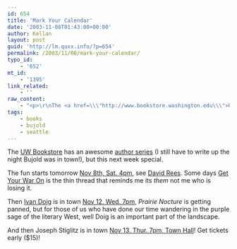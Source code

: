 ```yaml
---
id: 654
title: 'Mark Your Calendar'
date: '2003-11-08T01:43:00+00:00'
author: Kellan
layout: post
guid: 'http://lm.quxx.info/?p=654'
permalink: /2003/11/08/mark-your-calendar/
typo_id:
    - '652'
mt_id:
    - '1395'
link_related:
    - ''
raw_content:
    - "<p>\r\nThe <a href=\\\"http://www.bookstore.washington.edu\\\">UW Bookstore</a> has an awesome <a href=\\\"http://www.bookstore.washington.edu/ubs/main.taf?area=events&#38;page=events&#38;catagory=events&#38;tn=1\\\">author series</a> (I still have to write up the night Bujold was in town!), but this next week special.\r\n</p>\r\n<p>\r\nThe fun starts tomorrow <a href=\\\"http://scottstuff.net/books/includes/event.php?event=University+Books%3A+David+Rees+%28My+New+Fighting+Technique+Is+Unstoppable%29&#38;cal=all_calendars_combined971&#38;start=4:00%20PM&#38;end=4:59%20PM&#38;description=+Saturday%5C%2C+November+8%5C%2C+4pm%3Cbr%3E+David+Rees%3Cbr%3E+My+Fighting+Technique+Is+Unstoppable%3Cbr%3E+Book+Signing%3Cbr%3E+University+Book+Store%3Cbr%3EThe+deadpan+comedy+style+of+David+Rees+was+born+in+the+cubicle-induced+boredom+of+an+unsatisfying+office+job.+So%5C%2C+is+the+temp+job+the+new+petri+dish+of+American+humor%3F+Or+is+David+Rees+just+a+really+funny+guy+who+had+too+much+time+on+his+hands%3F+From+the+man+who+brought+us+Get+Your+War+On+comes+a+new+book+of+old+strips.+%3Cbr%3E+http%3A%2F%2Fwww.bookstore.washington.edu%2Fubs%2Fmain.taf%3Farea%3Devents%26page%3Devents%26catagory%3Devents%26tn%3D1%3Cbr%3E+ISBN%3A+1573223735&#38;status=&#38;location=University%20Book%20Store&#38;organizer=a:0:{}&#38;attendee=a:0:{}1\\\">Nov 8th, Sat. 4pm</a>, see <a href=\\\"http://mnftiu.cc\\\">David Rees</a>.  Some days <a href=\\\"http://www.mnftiu.cc/mnftiu.cc/war27.html\\\">Get Your War On</a> is the thin thread that reminds me its <em>them</em> not me who is losing it.\r\n</p>\r\n<p>\r\nThen <a href=\\\"http://www.ivandoig.com/\\\">Ivan Doig</a> is in town <a href=\\\"http://scottstuff.net/books/includes/event.php?event=University+Books%3A+Ivan+Doig+%28Prairie+Nocturne+%3A+A+Novel%29&#38;cal=all_calendars_combined971&#38;start=7:00%20PM&#38;end=7:59%20PM&#38;description=+Wednesday%5C%2C+November+12%5C%2C+7pm%3Cbr%3E+Ivan+Doig%3Cbr%3E+Prairie+Nocturne%3Cbr%3E+Reading+%26+Book+Signing%3Cbr%3E+UW+Kane+Hall+220%3Cbr%3EOne+of+the+pre-eminent+authors+of+the+American+West+is+back+with+a+brand-spanking+new+novel%5C%2C+and+we+couldn%27t+be+more+excited+about+it.+What%27s+to+say%3F+It%27s+Ivan+Doig%5C%2C+people.+Get+all+his+books+off+your+shelves%5C%2C+bring+them+down+to+Kane+Hall%5C%2C+and+bask+in+the+Doig-ness+of+it+all.+And+we+want+to+see+you+do+the+wave+for+him.+Practice+with+your+friends.%3Cbr%3E+Ticket+Required+-+tickets+available+beginning+October+15+at+all+our+locations%5C%2C+while+supplies+last.+%3Cbr%3E+http%3A%2F%2Fwww.bookstore.washington.edu%2Fubs%2Fmain.taf%3Farea%3Devents%26page%3Devents%26catagory%3Devents%26tn%3D1%3Cbr%3E+ISBN%3A+0743201353&#38;status=&#38;location=UW%20Kane%20Hall%20220&#38;organizer=a:0:{}&#38;attendee=a:0:{}\\\">Nov 12, Wed. 7pm</a>, <cite>Prairie Nocture</cite> is getting panned, but for those of us who have done our time wandering in the purple sage of the literary West, well Doig is an important part of the landscape.\r\n</p>\r\n<p>\r\nAnd then Joseph Stiglitz is in town <a href=\\\"http://scottstuff.net/books/includes/event.php?event=University+Books%3A+Joseph+E.+Stiglitz+%28The+Roaring+Nineties%3A+A+New+History+of+the+World%27s+Most+Prosperous+Decade%29&#38;cal=all_calendars_combined971&#38;start=7:00%20PM&#38;end=7:59%20PM&#38;description=+Thursday%5C%2C+November+13%5C%2C+7%3A00pm%3Cbr%3E+Joseph+Stiglitz%3Cbr%3E+The+Roaring+Nineties%3A+A+New+History+of+the+World%27s+Most+Prosperous+Decade%3Cbr%3E+Reading+%26+Book+Signing%3Cbr%3E+Town+Hall%5C%2C+1119+8th+Ave.%3Cbr%3EThe+crazy+economic+boom+in+the+Nineties+came+and+went%5C%2C+and+Joseph+Stiglitz+was+there.+As+chairperson+of+President+Clinton%27s+Council+on+Economic+Advisers%5C%2C+he+was+privy+to+every+decision+made+on+deficit+reduction%5C%2C+deregulation+and+corporate+incentives.+His+new+book+turns+a+critical+eye+on+how+the+boom+came+to+be%5C%2C+and+how+many+of+the+decisions+made+then+have+led+to+the+mess+we+now+find+ourselves+in.+Co-sponsored+by+the+World+Affairs+Council+and+the+Henry+M.+Jackson+School+of+International+Studies.+Admission+is+free+for+World+Affairs+Council+Members%5C%2C+%2415+for+general+public%5C%2C+tickets+are+available+at+the+door.+For+more+information+please+visit+www.world-affairs.org.+%3Cbr%3E+http%3A%2F%2Fwww.bookstore.washington.edu%2Fubs%2Fmain.taf%3Farea%3Devents%26page%3Devents%26catagory%3Devents%26tn%3D1%3Cbr%3E+ISBN%3A+0393058522&#38;status=&#38;location=Town%20Hall,%201119%208th%20Ave.&#38;organizer=a:0:{}&#38;attendee=a:0:{}\\\">Nov 13, Thur. 7pm, Town Hall</a>!  Get tickets early ($15)!\r\n</p>"
tags:
    - books
    - bujold
    - seattle
---
```


The [UW Bookstore](http://www.bookstore.washington.edu) has an awesome [author series](http://www.bookstore.washington.edu/ubs/main.taf?area=events&page=events&catagory=events&tn=1) (I still have to write up the night Bujold was in town!), but this next week special.

The fun starts tomorrow [Nov 8th, Sat. 4pm](http://scottstuff.net/books/includes/event.php?event=University+Books%3A+David+Rees+%28My+New+Fighting+Technique+Is+Unstoppable%29&cal=all_calendars_combined971&start=4:00%20PM&end=4:59%20PM&description=+Saturday%5C%2C+November+8%5C%2C+4pm%3Cbr%3E+David+Rees%3Cbr%3E+My+Fighting+Technique+Is+Unstoppable%3Cbr%3E+Book+Signing%3Cbr%3E+University+Book+Store%3Cbr%3EThe+deadpan+comedy+style+of+David+Rees+was+born+in+the+cubicle-induced+boredom+of+an+unsatisfying+office+job.+So%5C%2C+is+the+temp+job+the+new+petri+dish+of+American+humor%3F+Or+is+David+Rees+just+a+really+funny+guy+who+had+too+much+time+on+his+hands%3F+From+the+man+who+brought+us+Get+Your+War+On+comes+a+new+book+of+old+strips.+%3Cbr%3E+http%3A%2F%2Fwww.bookstore.washington.edu%2Fubs%2Fmain.taf%3Farea%3Devents%26page%3Devents%26catagory%3Devents%26tn%3D1%3Cbr%3E+ISBN%3A+1573223735&status=&location=University%20Book%20Store&organizer=a:0:{}&attendee=a:0:{}1), see [David Rees](http://mnftiu.cc). Some days [Get Your War On](http://www.mnftiu.cc/mnftiu.cc/war27.html) is the thin thread that reminds me its *them* not me who is losing it.

Then [Ivan Doig](http://www.ivandoig.com/) is in town [Nov 12, Wed. 7pm](http://scottstuff.net/books/includes/event.php?event=University+Books%3A+Ivan+Doig+%28Prairie+Nocturne+%3A+A+Novel%29&cal=all_calendars_combined971&start=7:00%20PM&end=7:59%20PM&description=+Wednesday%5C%2C+November+12%5C%2C+7pm%3Cbr%3E+Ivan+Doig%3Cbr%3E+Prairie+Nocturne%3Cbr%3E+Reading+%26+Book+Signing%3Cbr%3E+UW+Kane+Hall+220%3Cbr%3EOne+of+the+pre-eminent+authors+of+the+American+West+is+back+with+a+brand-spanking+new+novel%5C%2C+and+we+couldn%27t+be+more+excited+about+it.+What%27s+to+say%3F+It%27s+Ivan+Doig%5C%2C+people.+Get+all+his+books+off+your+shelves%5C%2C+bring+them+down+to+Kane+Hall%5C%2C+and+bask+in+the+Doig-ness+of+it+all.+And+we+want+to+see+you+do+the+wave+for+him.+Practice+with+your+friends.%3Cbr%3E+Ticket+Required+-+tickets+available+beginning+October+15+at+all+our+locations%5C%2C+while+supplies+last.+%3Cbr%3E+http%3A%2F%2Fwww.bookstore.washington.edu%2Fubs%2Fmain.taf%3Farea%3Devents%26page%3Devents%26catagory%3Devents%26tn%3D1%3Cbr%3E+ISBN%3A+0743201353&status=&location=UW%20Kane%20Hall%20220&organizer=a:0:{}&attendee=a:0:{}), <cite>Prairie Nocture</cite> is getting panned, but for those of us who have done our time wandering in the purple sage of the literary West, well Doig is an important part of the landscape.

And then Joseph Stiglitz is in town [Nov 13, Thur. 7pm, Town Hall](http://scottstuff.net/books/includes/event.php?event=University+Books%3A+Joseph+E.+Stiglitz+%28The+Roaring+Nineties%3A+A+New+History+of+the+World%27s+Most+Prosperous+Decade%29&cal=all_calendars_combined971&start=7:00%20PM&end=7:59%20PM&description=+Thursday%5C%2C+November+13%5C%2C+7%3A00pm%3Cbr%3E+Joseph+Stiglitz%3Cbr%3E+The+Roaring+Nineties%3A+A+New+History+of+the+World%27s+Most+Prosperous+Decade%3Cbr%3E+Reading+%26+Book+Signing%3Cbr%3E+Town+Hall%5C%2C+1119+8th+Ave.%3Cbr%3EThe+crazy+economic+boom+in+the+Nineties+came+and+went%5C%2C+and+Joseph+Stiglitz+was+there.+As+chairperson+of+President+Clinton%27s+Council+on+Economic+Advisers%5C%2C+he+was+privy+to+every+decision+made+on+deficit+reduction%5C%2C+deregulation+and+corporate+incentives.+His+new+book+turns+a+critical+eye+on+how+the+boom+came+to+be%5C%2C+and+how+many+of+the+decisions+made+then+have+led+to+the+mess+we+now+find+ourselves+in.+Co-sponsored+by+the+World+Affairs+Council+and+the+Henry+M.+Jackson+School+of+International+Studies.+Admission+is+free+for+World+Affairs+Council+Members%5C%2C+%2415+for+general+public%5C%2C+tickets+are+available+at+the+door.+For+more+information+please+visit+www.world-affairs.org.+%3Cbr%3E+http%3A%2F%2Fwww.bookstore.washington.edu%2Fubs%2Fmain.taf%3Farea%3Devents%26page%3Devents%26catagory%3Devents%26tn%3D1%3Cbr%3E+ISBN%3A+0393058522&status=&location=Town%20Hall,%201119%208th%20Ave.&organizer=a:0:{}&attendee=a:0:{})! Get tickets early ($15)!